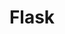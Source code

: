 ---
title: Flask
description: Lorem ipsum dolor sit amet, consectetur adipiscing elit. Integer dictum mauris id tincidunt gravida. Suspendisse sagittis euismod mi. Aliquam erat volutpat.
---